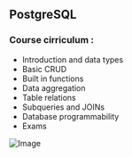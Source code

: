 ## PostgreSQL

### Course cirriculum :

- Introduction and data types
- Basic CRUD
- Built in functions
- Data aggregation
- Table relations
- Subqueries and JOINs
- Database programmability
- Exams

![Image](https://github.com/user-attachments/assets/c65662b0-0158-4b34-90be-1299ecde88df)